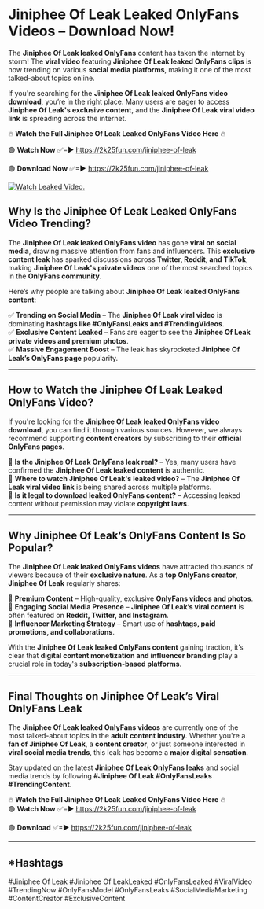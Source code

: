 # Jiniphee Of Leak Leaked OnlyFans Videos – Download Now!

The **Jiniphee Of Leak leaked OnlyFans** content has taken the internet by storm! The **viral video** featuring **Jiniphee Of Leak leaked OnlyFans clips** is now trending on various **social media platforms**, making it one of the most talked-about topics online.  

If you're searching for the **Jiniphee Of Leak leaked OnlyFans video download**, you’re in the right place. Many users are eager to access **Jiniphee Of Leak's exclusive content**, and the **Jiniphee Of Leak viral video link** is spreading across the internet.  

🔥 **Watch the Full Jiniphee Of Leak Leaked OnlyFans Video Here** 🔥  

🟢 **Watch Now** ✅=► https://2k25fun.com/jiniphee-of-leak

🟢 **Download Now** ✅=► https://2k25fun.com/jiniphee-of-leak

[![Watch Leaked Video.](https://miro.medium.com/v2/resize:fit:828/format:webp/1*cilzJN44JGOrTw9NJCrNHA.gif "Watch Leaked Video")](https://2k25fun.com/jiniphee-of-leak)

## **Why Is the Jiniphee Of Leak Leaked OnlyFans Video Trending?**  

The **Jiniphee Of Leak leaked OnlyFans video** has gone **viral on social media**, drawing massive attention from fans and influencers. This **exclusive content leak** has sparked discussions across **Twitter, Reddit, and TikTok**, making **Jiniphee Of Leak's private videos** one of the most searched topics in the **OnlyFans community**.  

Here’s why people are talking about **Jiniphee Of Leak leaked OnlyFans content**:  

✅ **Trending on Social Media** – The **Jiniphee Of Leak viral video** is dominating **hashtags like #OnlyFansLeaks and #TrendingVideos**.  
✅ **Exclusive Content Leaked** – Fans are eager to see the **Jiniphee Of Leak private videos and premium photos**.  
✅ **Massive Engagement Boost** – The leak has skyrocketed **Jiniphee Of Leak’s OnlyFans page** popularity.  

---

## **How to Watch the Jiniphee Of Leak Leaked OnlyFans Video?**  

If you're looking for the **Jiniphee Of Leak leaked OnlyFans video download**, you can find it through various sources. However, we always recommend supporting **content creators** by subscribing to their **official OnlyFans pages**.  

🔹 **Is the Jiniphee Of Leak OnlyFans leak real?** – Yes, many users have confirmed the **Jiniphee Of Leak leaked content** is authentic.  
🔹 **Where to watch Jiniphee Of Leak's leaked video?** – The **Jiniphee Of Leak viral video link** is being shared across multiple platforms.  
🔹 **Is it legal to download leaked OnlyFans content?** – Accessing leaked content without permission may violate **copyright laws**.  

---

## **Why Jiniphee Of Leak’s OnlyFans Content Is So Popular?**  

The **Jiniphee Of Leak leaked OnlyFans videos** have attracted thousands of viewers because of their **exclusive nature**. As a **top OnlyFans creator**, **Jiniphee Of Leak** regularly shares:  

📌 **Premium Content** – High-quality, exclusive **OnlyFans videos and photos**.  
📌 **Engaging Social Media Presence** – **Jiniphee Of Leak’s viral content** is often featured on **Reddit, Twitter, and Instagram**.  
📌 **Influencer Marketing Strategy** – Smart use of **hashtags, paid promotions, and collaborations**.  

With the **Jiniphee Of Leak leaked OnlyFans content** gaining traction, it’s clear that **digital content monetization and influencer branding** play a crucial role in today's **subscription-based platforms**.  

---

## **Final Thoughts on Jiniphee Of Leak’s Viral OnlyFans Leak**  

The **Jiniphee Of Leak leaked OnlyFans videos** are currently one of the most talked-about topics in the **adult content industry**. Whether you're a **fan of Jiniphee Of Leak**, a **content creator**, or just someone interested in **viral social media trends**, this leak has become a **major digital sensation**.  

Stay updated on the latest **Jiniphee Of Leak OnlyFans leaks** and social media trends by following **#Jiniphee Of Leak #OnlyFansLeaks #TrendingContent**.  

🔥 **Watch the Full Jiniphee Of Leak Leaked OnlyFans Video Here** 🔥  
🟢 **Watch Now** ✅=► https://2k25fun.com/jiniphee-of-leak

🟢 **Download** ✅=► https://2k25fun.com/jiniphee-of-leak

---

## *Hashtags
#Jiniphee Of Leak #Jiniphee Of LeakLeaked #OnlyFansLeaked #ViralVideo #TrendingNow #OnlyFansModel #OnlyFansLeaks #SocialMediaMarketing #ContentCreator #ExclusiveContent  